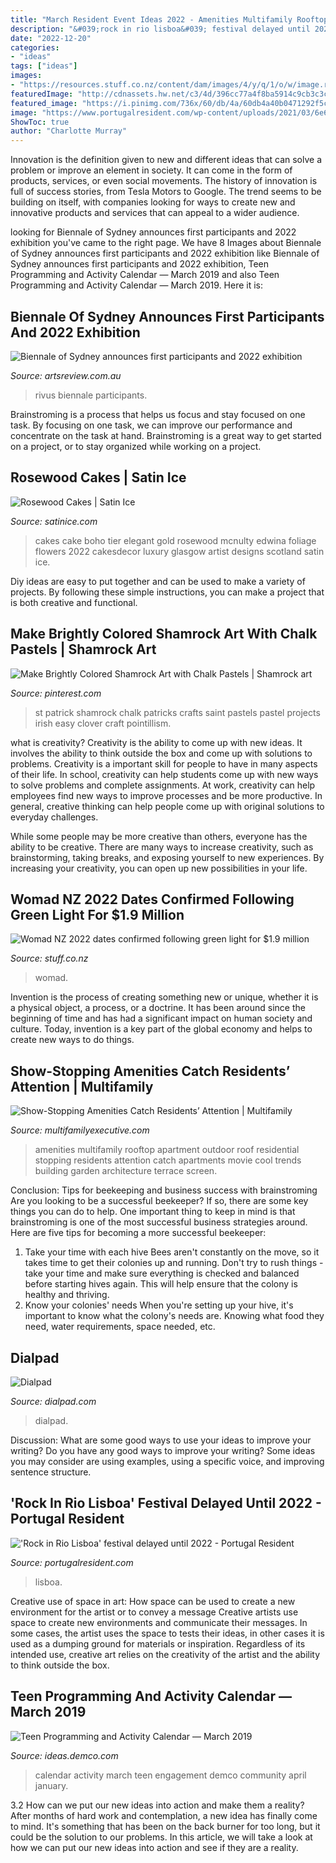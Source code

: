```yaml
---
title: "March Resident Event Ideas 2022 - Amenities Multifamily Rooftop Apartment Outdoor Roof Residential Stopping Residents Attention Catch Apartments Movie Cool Trends Building Garden Architecture Terrace Screen"
description: "&#039;rock in rio lisboa&#039; festival delayed until 2022"
date: "2022-12-20"
categories:
- "ideas"
tags: ["ideas"]
images:
- "https://resources.stuff.co.nz/content/dam/images/4/y/q/1/o/w/image.related.StuffLandscapeSixteenByNine.1420x800.22km7x.png/1622001018038.jpg"
featuredImage: "http://cdnassets.hw.net/c3/4d/396cc77a4f8ba5914c9cb3c3cea9/elev-c3-a9-skydecktheater-tcm23-1984156.jpg"
featured_image: "https://i.pinimg.com/736x/60/db/4a/60db4a40b0471292f5c1859803c51758.jpg"
image: "https://www.portugalresident.com/wp-content/uploads/2021/03/6e68560994ad8cc6bfe9708c4c1f9514.jpg"
ShowToc: true
author: "Charlotte Murray"
---
```



Innovation is the definition given to new and different ideas that can solve a problem or improve an element in society. It can come in the form of products, services, or even social movements. The history of innovation is full of success stories, from Tesla Motors to Google. The trend seems to be building on itself, with companies looking for ways to create new and innovative products and services that can appeal to a wider audience.

	

		
looking for Biennale of Sydney announces first participants and 2022 exhibition you've came to the right page. We have 8 Images about Biennale of Sydney announces first participants and 2022 exhibition like Biennale of Sydney announces first participants and 2022 exhibition, Teen Programming and Activity Calendar — March 2019 and also Teen Programming and Activity Calendar — March 2019. Here it is:
		
    
## Biennale Of Sydney Announces First Participants And 2022 Exhibition

<img loading=lazy src="https://artsreview.com.au/wp-content/uploads/2021/04/BoS-Cave-Urban-Gold-Hour-2016-photo-by-Mercurio-Alvarado.jpg" onerror="this.onerror=null;this.src='https://tse4.mm.bing.net/th?id=OIP.g6D2XgBucsT2i-_SpUwn-QHaEK&amp;pid=15.1';" alt="Biennale of Sydney announces first participants and 2022 exhibition">

_Source: artsreview.com.au_

>rivus biennale participants. 

	

Brainstroming is a process that helps us focus and stay focused on one task. By focusing on one task, we can improve our performance and concentrate on the task at hand. Brainstroming is a great way to get started on a project, or to stay organized while working on a project.

    
## Rosewood Cakes | Satin Ice

<img loading=lazy src="https://s3.amazonaws.com/satin-ice-website/blog/Edwina-McNulty-Rosewood-Cakes-Wedding-Elegant-13.jpg?mtime=20170912143341" onerror="this.onerror=null;this.src='https://tse4.mm.bing.net/th?id=OIP.2Me2xUeBZXCC9LN1BXHb3QHaLH&amp;pid=15.1';" alt="Rosewood Cakes | Satin Ice">

_Source: satinice.com_

>cakes cake boho tier elegant gold rosewood mcnulty edwina foliage flowers 2022 cakesdecor luxury glasgow artist designs scotland satin ice. 

	

Diy ideas are easy to put together and can be used to make a variety of projects. By following these simple instructions, you can make a project that is both creative and functional.

    
## Make Brightly Colored Shamrock Art With Chalk Pastels | Shamrock Art

<img loading=lazy src="https://i.pinimg.com/736x/60/db/4a/60db4a40b0471292f5c1859803c51758.jpg" onerror="this.onerror=null;this.src='https://tse3.mm.bing.net/th?id=OIP.FS4B4ETiUj7aeCFNre8q8wHaPj&amp;pid=15.1';" alt="Make Brightly Colored Shamrock Art with Chalk Pastels | Shamrock art">

_Source: pinterest.com_

>st patrick shamrock chalk patricks crafts saint pastels pastel projects irish easy clover craft pointillism. 

	

what is creativity?
Creativity is the ability to come up with new ideas. It involves the ability to think outside the box and come up with solutions to problems.
Creativity is a important skill for people to have in many aspects of their life. In school, creativity can help students come up with new ways to solve problems and complete assignments. At work, creativity can help employees find new ways to improve processes and be more productive. In general, creative thinking can help people come up with original solutions to everyday challenges.

While some people may be more creative than others, everyone has the ability to be creative. There are many ways to increase creativity, such as brainstorming, taking breaks, and exposing yourself to new experiences. By increasing your creativity, you can open up new possibilities in your life.

    
## Womad NZ 2022 Dates Confirmed Following Green Light For $1.9 Million

<img loading=lazy src="https://resources.stuff.co.nz/content/dam/images/4/y/q/1/o/w/image.related.StuffLandscapeSixteenByNine.1420x800.22km7x.png/1622001018038.jpg" onerror="this.onerror=null;this.src='https://tse3.mm.bing.net/th?id=OIP.JM7F1F9Jhbbr8DYvxAXBbQHaEK&amp;pid=15.1';" alt="Womad NZ 2022 dates confirmed following green light for $1.9 million">

_Source: stuff.co.nz_

>womad. 

	

Invention is the process of creating something new or unique, whether it is a physical object, a process, or a doctrine. It has been around since the beginning of time and has had a significant impact on human society and culture. Today, invention is a key part of the global economy and helps to create new ways to do things.

    
## Show-Stopping Amenities Catch Residents’ Attention | Multifamily

<img loading=lazy src="http://cdnassets.hw.net/c3/4d/396cc77a4f8ba5914c9cb3c3cea9/elev-c3-a9-skydecktheater-tcm23-1984156.jpg" onerror="this.onerror=null;this.src='https://tse3.mm.bing.net/th?id=OIP.HYc8QNCk4NqlhyIb_6LC6AHaE7&amp;pid=15.1';" alt="Show-Stopping Amenities Catch Residents’ Attention | Multifamily">

_Source: multifamilyexecutive.com_

>amenities multifamily rooftop apartment outdoor roof residential stopping residents attention catch apartments movie cool trends building garden architecture terrace screen. 

	

Conclusion: Tips for beekeeping and business success with brainstroming
Are you looking to be a successful beekeeper? If so, there are some key things you can do to help. One important thing to keep in mind is that brainstroming is one of the most successful business strategies around. Here are five tips for becoming a more successful beekeeper:

1. Take your time with each hive
Bees aren't constantly on the move, so it takes time to get their colonies up and running. Don't try to rush things - take your time and make sure everything is checked and balanced before starting hives again. This will help ensure that the colony is healthy and thriving.
2. Know your colonies' needs
When you're setting up your hive, it's important to know what the colony's needs are. Knowing what food they need, water requirements, space needed, etc.

    
## Dialpad

<img loading=lazy src="https://storage.googleapis.com/dialpad-cms.appspot.com/cms/blog/content/DSC01074.jpg" onerror="this.onerror=null;this.src='https://tse4.mm.bing.net/th?id=OIP.jrRYAl1U9MI3M7nqFqj7fAHaE8&amp;pid=15.1';" alt="Dialpad">

_Source: dialpad.com_

>dialpad. 

	

Discussion: What are some good ways to use your ideas to improve your writing?
Do you have any good ways to improve your writing? Some ideas you may consider are using examples, using a specific voice, and improving sentence structure.

    
## &#039;Rock In Rio Lisboa&#039; Festival Delayed Until 2022 - Portugal Resident

<img loading=lazy src="https://www.portugalresident.com/wp-content/uploads/2021/03/6e68560994ad8cc6bfe9708c4c1f9514.jpg" onerror="this.onerror=null;this.src='https://tse4.mm.bing.net/th?id=OIP.ivMmTI5HBJ6Oh9TbbAOXYgHaEO&amp;pid=15.1';" alt="&#039;Rock in Rio Lisboa&#039; festival delayed until 2022 - Portugal Resident">

_Source: portugalresident.com_

>lisboa. 

	

Creative use of space in art: How space can be used to create a new environment for the artist or to convey a message
Creative artists use space to create new environments and communicate their messages. In some cases, the artist uses the space to tests their ideas, in other cases it is used as a dumping ground for materials or inspiration. Regardless of its intended use, creative art relies on the creativity of the artist and the ability to think outside the box.

    
## Teen Programming And Activity Calendar — March 2019

<img loading=lazy src="http://ideas.demco.com/wp-content/uploads/2018/12/Teen_Activity_Calendar_Mar19-1024x665.jpg" onerror="this.onerror=null;this.src='https://tse2.mm.bing.net/th?id=OIP.oCSpFgyLpiGqO_E4QpCdygHaEz&amp;pid=15.1';" alt="Teen Programming and Activity Calendar — March 2019">

_Source: ideas.demco.com_

>calendar activity march teen engagement demco community april january. 

	

3.2 How can we put our new ideas into action and make them a reality?
After months of hard work and contemplation, a new idea has finally come to mind. It's something that has been on the back burner for too long, but it could be the solution to our problems. In this article, we will take a look at how we can put our new ideas into action and see if they are a reality.


